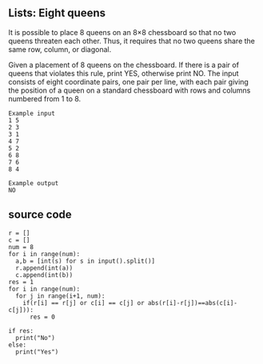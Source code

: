 ##  Lists: Eight queens

It is possible to place 8 queens on an 8×8 chessboard so that no two queens threaten each other. Thus, it requires that no two queens share the same row, column, or diagonal.  

Given a placement of 8 queens on the chessboard. If there is a pair of queens that violates this rule, print YES, otherwise print NO. The input consists of eight coordinate pairs, one pair per line, with each pair giving the position of a queen on a standard chessboard with rows and columns numbered from 1 to 8.


```
Example input
1 5
2 3
3 1
4 7
5 2
6 8
7 6
8 4

Example output
NO
```

## source code
```
r = []
c = []
num = 8
for i in range(num):
  a,b = [int(s) for s in input().split()]
  r.append(int(a))
  c.append(int(b))
res = 1
for i in range(num):
  for j in range(i+1, num):
    if(r[i] == r[j] or c[i] == c[j] or abs(r[i]-r[j])==abs(c[i]-c[j])):
      res = 0
      
if res:
  print("No")
else:
  print("Yes")
```
